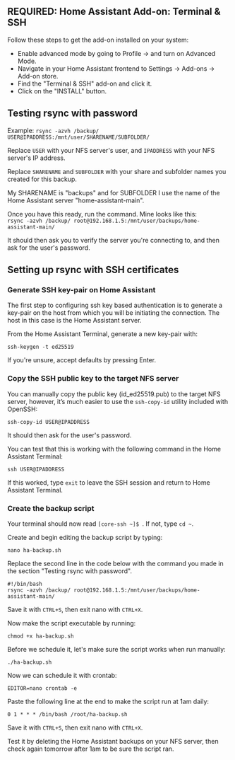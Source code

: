 ## REQUIRED: Home Assistant Add-on: Terminal & SSH
Follow these steps to get the add-on installed on your system:  
- Enable advanced mode by going to Profile -> and turn on Advanced Mode.  
- Navigate in your Home Assistant frontend to Settings -> Add-ons -> Add-on store.  
- Find the "Terminal & SSH" add-on and click it.  
- Click on the "INSTALL" button.
## Testing rsync with password
Example: ```rsync -azvh /backup/ USER@IPADDRESS:/mnt/user/SHARENAME/SUBFOLDER/```  

Replace ```USER``` with your NFS server's user, and ```IPADDRESS``` with your NFS server's IP address.  

Replace ```SHARENAME``` and ```SUBFOLDER``` with your share and subfolder names you created for this backup.  

My SHARENAME is "backups" and for SUBFOLDER I use the name of the Home Assistant server "home-assistant-main".  

Once you have this ready, run the command. Mine looks like this:  
```rsync -azvh /backup/ root@192.168.1.5:/mnt/user/backups/home-assistant-main/```  

It should then ask you to verify the server you're connecting to, and then ask for the user's password.  
## Setting up rsync with SSH certificates
### Generate SSH key-pair on Home Assistant
The first step to configuring ssh key based authentication is to generate a key-pair on the host from which you will be initiating the connection. The host in this case is the Home Assistant server.  

From the Home Assistant Terminal, generate a new key-pair with:  

```ssh-keygen -t ed25519```  

If you're unsure, accept defaults by pressing Enter.  

### Copy the SSH public key to the target NFS server
You can manually copy the public key (id_ed25519.pub) to the target NFS server, however, it’s much easier to use the ```ssh-copy-id``` utility included with OpenSSH:  

```ssh-copy-id USER@IPADDRESS```  

It should then ask for the user's password.  

You can test that this is working with the following command in the Home Assistant Terminal:  

```ssh USER@IPADDRESS```  

If this worked, type ```exit``` to leave the SSH session and return to Home Assistant Terminal.  

### Create the backup script
Your terminal should now read ```[core-ssh ~]$ ```. If not, type ```cd ~```.  

Create and begin editing the backup script by typing:  

```nano ha-backup.sh```   

Replace the second line in the code below with the command you made in the section "Testing rsync with password".  

```
#!/bin/bash
rsync -azvh /backup/ root@192.168.1.5:/mnt/user/backups/home-assistant-main/
```

Save it with ```CTRL+S```, then exit nano with ```CTRL+X```.  

Now make the script executable by running:  

```chmod +x ha-backup.sh```

Before we schedule it, let's make sure the script works when run manually:  

```./ha-backup.sh```

Now we can schedule it with crontab:

```EDITOR=nano crontab -e```

Paste the following line at the end to make the script run at 1am daily:  

```0 1 * * * /bin/bash /root/ha-backup.sh```

Save it with ```CTRL+S```, then exit nano with ```CTRL+X```.  

Test it by deleting the Home Assistant backups on your NFS server, then check again tomorrow after 1am to be sure the script ran.  